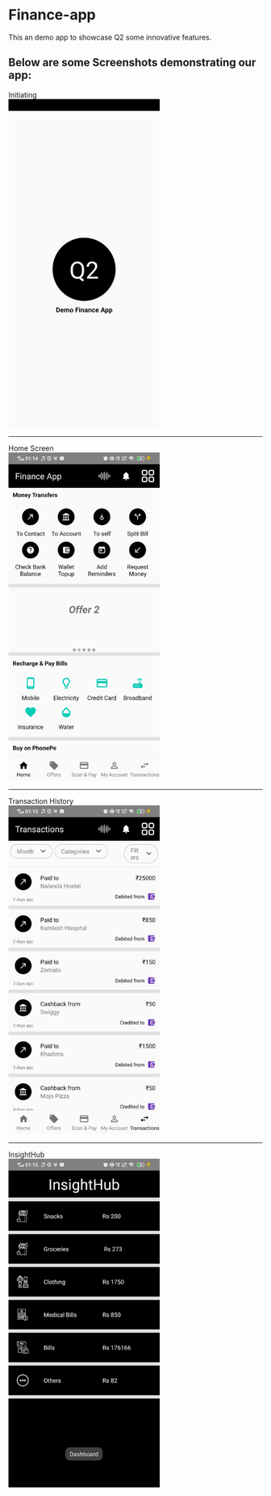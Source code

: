 # Finance-app
This an demo app to showcase Q2 some innovative features.

Below are some Screenshots demonstrating our app:
---
Initiating
<br>
<img src="./1.jpeg" alt="Alt Text" width="300" />

---
Home Screen
<br>
<img src="./2.jpeg" alt="Alt Text" width="300" />

---
Transaction History
<br>
<img src="./3.jpeg" alt="Alt Text" width="300" />

---
InsightHub
<br>
<img src="./4.jpeg" alt="Alt Text" width="300" />

